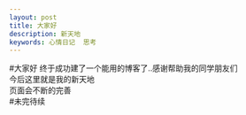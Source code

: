 ```yaml
---
layout: post
title: 大家好
description: 新天地
keywords: 心情日记  思考
---
```


#大家好
终于成功建了一个能用的博客了..感谢帮助我的同学朋友们    
今后这里就是我的新天地     
页面会不断的完善   
#未完待续 